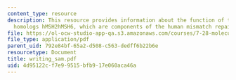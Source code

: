 ```yaml
---
content_type: resource
description: This resource provides information about the function of the human MutS
  homologs hMSH2hMSH6, which are components of the human mismatch repair (MMR) system.
file: https://ol-ocw-studio-app-qa.s3.amazonaws.com/courses/7-28-molecular-biology-spring-2005/4d95122cf7e99515bfb917e060aca46a_writing_sam.pdf
file_type: application/pdf
parent_uid: 792e84bf-65a2-d508-c563-dedff6b22b6e
resourcetype: Document
title: writing_sam.pdf
uid: 4d95122c-f7e9-9515-bfb9-17e060aca46a
---
```

